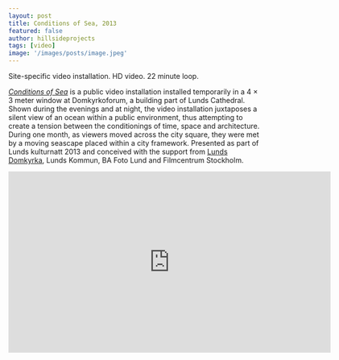 ```yaml
---
layout: post
title: Conditions of Sea, 2013
featured: false
author: hillsideprojects
tags: [video]
image: '/images/posts/image.jpeg'
---
```


Site-specific video installation. HD video. 22 minute loop. 

[_Conditions of Sea_](http://lundsdomkyrka.se/2013/08/13/se-havet-i-domkyrkoforums-lanternin/) is a public video installation installed temporarily in a 4 × 3 meter window at Domkyrkoforum, a building part of Lunds Cathedral. Shown during the evenings and at night, the video installation juxtaposes a silent view of an ocean within a public environment, thus attempting to create a tension between the conditionings of time, space and architecture. During one month, as viewers moved across the city square, they were met by a moving seascape placed within a city framework.
Presented as part of Lunds kulturnatt 2013 and conceived with the support from [Lunds Domkyrka](http://lundsdomkyrka.se), Lunds Kommun, BA Foto Lund and Filmcentrum Stockholm.

<iframe src="https://player.vimeo.com/video/82878515" width="640" height="360" frameborder="0" webkitallowfullscreen mozallowfullscreen allowfullscreen></iframe>
